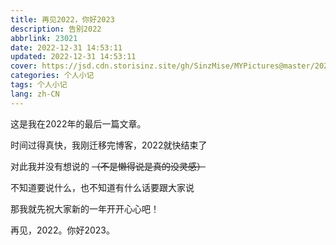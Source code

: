 ```yaml
---
title: 再见2022，你好2023
description: 告别2022
abbrlink: 23021
date: 2022-12-31 14:53:11
updated: 2022-12-31 14:53:11
cover: https://jsd.cdn.storisinz.site/gh/SinzMise/MYPictures@master/20230104/Goodbye2022.21ppwx94kqf4.webp
categories: 个人小记
tags: 个人小记
lang: zh-CN
---
```


这是我在2022年的最后一篇文章。

时间过得真快，我刚迁移完博客，2022就快结束了

对此我并没有想说的 ~~（不是懒得说是真的没灵感）~~

不知道要说什么，也不知道有什么话要跟大家说

那我就先祝大家新的一年开开心心吧！

再见，2022。你好2023。